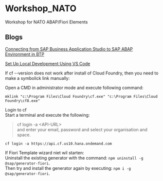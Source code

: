 # Workshop_NATO<a name="TOP"></a>

Workshop for NATO ABAP/Fiori Elements

## Blogs

[Connecting from SAP Business Application Studio to SAP ABAP Environment in BTP](https://blogs.sap.com/2021/07/23/connecting-from-sap-business-application-studio-to-sap-abap-environment-in-btp/)

[Set Up Local Development Using VS Code](https://developers.sap.com/tutorials/btp-app-set-up-local-development.html)

If cf --version does not work after install of Cloud Foundry, then you need to make a symbolick link manually:

Open a CMD in administrator mode and execute following command:

```shell
mklink "c:\Program Files\Cloud Foundry\cf.exe" "c:\Program Files\Cloud Foundry\cf8.exe"
```

Login to cf</br>
Start a terminal and execute the following:
> cf login -a \<API-URL> </br>
> and enter your email, password and select your organisation and space.
```shell
cf login -a https://api.cf.us10.hana.ondemand.com
```

If Fiori Template wizard niet wil starten:</br>
Uninstall the existing generator with the command: `npm uninstall -g @sap/generator-fiori`.</br>
Then try and install the generator again by executing: `npm i -g @sap/generator-fiori`.